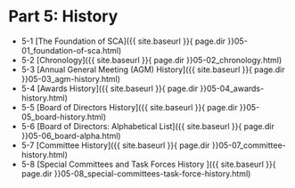 # Part 5:  History
- 5-1     [The Foundation of SCA]({{ site.baseurl }}{ page.dir }}05-01_foundation-of-sca.html)
- 5-2     [Chronology]({{ site.baseurl }}{ page.dir }}05-02_chronology.html)
- 5-3     [Annual General Meeting (AGM) History]({{ site.baseurl }}{ page.dir }}05-03_agm-history.html)
- 5-4     [Awards History]({{ site.baseurl }}{ page.dir }}05-04_awards-history.html)
- 5-5     [Board of Directors History]({{ site.baseurl }}{ page.dir }}05-05_board-history.html)
- 5-6     [Board of Directors: Alphabetical List]({{ site.baseurl }}{ page.dir }}05-06_board-alpha.html)
- 5-7     [Committee History]({{ site.baseurl }}{ page.dir }}05-07_committee-history.html)
- 5-8     [Special Committees and Task Forces History ]({{ site.baseurl }}{ page.dir }}05-08_special-committees-task-force-history.html)

